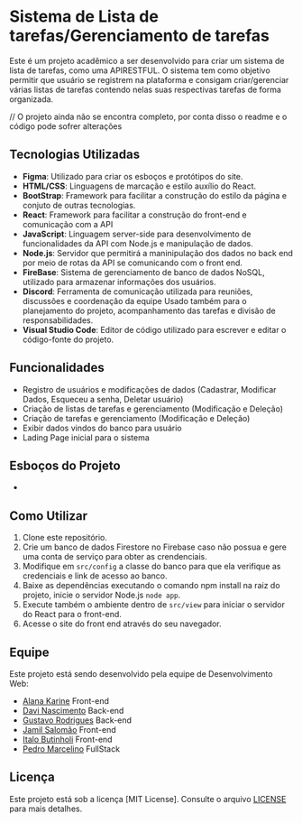 # Sistema de Lista de tarefas/Gerenciamento de tarefas

Este é um projeto acadêmico a ser desenvolvido para criar um sistema de lista de tarefas, como uma APIRESTFUL. O sistema tem como objetivo permitir que usuário se registrem na plataforma e consigam criar/gerenciar várias listas de tarefas contendo nelas suas respectivas tarefas de forma organizada.

// O projeto ainda não se encontra completo, por conta disso o readme e o código pode sofrer alterações

## Tecnologias Utilizadas

- **Figma**: Utilizado para criar os esboços e protótipos do site.
- **HTML/CSS**: Linguagens de marcação e estilo auxílio do React.
- **BootStrap**: Framework para facilitar a construção do estilo da página e conjuto de outras tecnologias.
- **React**: Framework para facilitar a construção do front-end e comunicação com a API
- **JavaScript**: Linguagem server-side para desenvolvimento de funcionalidades da API com Node.js e manipulação de dados.
- **Node.js**: Servidor que permitirá a maninipulação dos dados no back end por meio de rotas da API se comunicando com o front end.
- **FireBase**: Sistema de gerenciamento de banco de dados NoSQL, utilizado para armazenar informações dos usuários.
- **Discord**: Ferramenta de comunicação utilizada para reuniões, discussões e coordenação da equipe Usado também para o planejamento do projeto, acompanhamento das tarefas e divisão de responsabilidades.
- **Visual Studio Code**: Editor de código utilizado para escrever e editar o código-fonte do projeto.

## Funcionalidades

- Registro de usuários e modificações de dados (Cadastrar, Modificar Dados, Esqueceu a senha, Deletar usuário)
- Criação de listas de tarefas e gerenciamento (Modificação e Deleção)
- Criação de tarefas e gerenciamento (Modificação e Deleção)
- Exibir dados vindos do banco para usuário
- Lading Page inicial para o sistema

## Esboços do Projeto

- 

## Como Utilizar

1. Clone este repositório.
2. Crie um banco de dados Firestore no Firebase caso não possua e gere uma conta de serviço para obter as crendenciais.
3. Modifique em `src/config` a classe do banco para que ela verifique as credenciais e link de acesso ao banco.
4. Baixe as dependências executando o comando npm install na raiz do projeto, inicie o servidor Node.js `node app`.
5. Execute também o ambiente dentro de `src/view` para iniciar o servidor do React para o front-end.
6. Acesse o site do front end através do seu navegador.

## Equipe

Este projeto está sendo desenvolvido pela equipe de Desenvolvimento Web:

- [Alana Karine](https://github.com/AlanaK2) Front-end
- [Davi Nascimento](https://github.com/zedark860) Back-end
- [Gustavo Rodrigues](https://github.com/Gvcrodrigues99) Back-end
- [Jamil Salomão](https://github.com/jamilsalomao) Front-end
- [Italo Butinholi](https://github.com/ItaloBM) Front-end
- [Pedro Marcelino](https://github.com/marcelinopedro) FullStack

## Licença

Este projeto está sob a licença [MIT License]. Consulte o arquivo [LICENSE](LICENSE) para mais detalhes.
